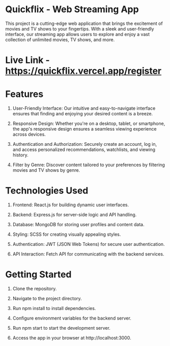 # Quickflix - Web Streaming App
This project is a cutting-edge web application that brings the excitement of movies and TV shows to your fingertips. With a sleek and user-friendly interface, our streaming app allows users to explore and enjoy a vast collection of unlimited movies, TV shows, and more.

# Live Link - https://quickflix.vercel.app/register

# Features

1. User-Friendly Interface: Our intuitive and easy-to-navigate interface ensures that finding and enjoying your desired content is a breeze.

2. Responsive Design: Whether you're on a desktop, tablet, or smartphone, the app's responsive design ensures a seamless viewing experience across devices.

3. Authentication and Authorization: Securely create an account, log in, and access personalized recommendations, watchlists, and viewing history.

4. Filter by Genre: Discover content tailored to your preferences by filtering movies and TV shows by genre.

# Technologies Used

1. Frontend: React.js for building dynamic user interfaces.

2. Backend: Express.js for server-side logic and API handling.

3. Database: MongoDB for storing user profiles and content data.

4. Styling: SCSS for creating visually appealing styles.

5. Authentication: JWT (JSON Web Tokens) for secure user authentication.

6. API Interaction: Fetch API for communicating with the backend services.

# Getting Started
1. Clone the repository.
   
2. Navigate to the project directory.
   
3. Run npm install to install dependencies.
  
4. Configure environment variables for the backend server.

5. Run npm start to start the development server.
   
6. Access the app in your browser at http://localhost:3000.
